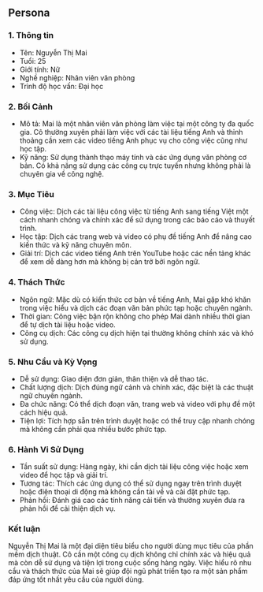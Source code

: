## Persona

### 1. Thông tin
* Tên: Nguyễn Thị Mai
* Tuổi: 25
* Giới tính: Nữ
* Nghề nghiệp: Nhân viên văn phòng
* Trình độ học vấn: Đại học
### 2. Bối Cảnh 
* Mô tả: Mai là một nhân viên văn phòng làm việc tại một công ty đa quốc gia. Cô thường xuyên phải làm việc với các tài liệu tiếng Anh và thỉnh thoảng cần xem các video tiếng Anh phục vụ cho công việc cũng như học tập.
* Kỹ năng: Sử dụng thành thạo máy tính và các ứng dụng văn phòng cơ bản. Có khả năng sử dụng các công cụ trực tuyến nhưng không phải là chuyên gia về công nghệ.
### 3. Mục Tiêu
* Công việc: Dịch các tài liệu công việc từ tiếng Anh sang tiếng Việt một cách nhanh chóng và chính xác để sử dụng trong các báo cáo và thuyết trình.
* Học tập: Dịch các trang web và video có phụ đề tiếng Anh để nâng cao kiến thức và kỹ năng chuyên môn.
* Giải trí: Dịch các video tiếng Anh trên YouTube hoặc các nền tảng khác để xem dễ dàng hơn mà không bị cản trở bởi ngôn ngữ.
### 4. Thách Thức
* Ngôn ngữ: Mặc dù có kiến thức cơ bản về tiếng Anh, Mai gặp khó khăn trong việc hiểu và dịch các đoạn văn bản phức tạp hoặc chuyên ngành.
* Thời gian: Công việc bận rộn không cho phép Mai dành nhiều thời gian để tự dịch tài liệu hoặc video.
* Công cụ dịch: Các công cụ dịch hiện tại thường không chính xác và khó sử dụng.
### 5. Nhu Cầu và Kỳ Vọng
* Dễ sử dụng: Giao diện đơn giản, thân thiện và dễ thao tác.
* Chất lượng dịch: Dịch đúng ngữ cảnh và chính xác, đặc biệt là các thuật ngữ chuyên ngành.
* Đa chức năng: Có thể dịch đoạn văn, trang web và video với phụ đề một cách hiệu quả.
* Tiện lợi: Tích hợp sẵn trên trình duyệt hoặc có thể truy cập nhanh chóng mà không cần phải qua nhiều bước phức tạp.
### 6. Hành Vi Sử Dụng
* Tần suất sử dụng: Hàng ngày, khi cần dịch tài liệu công việc hoặc xem video để học tập và giải trí.
* Tương tác: Thích các ứng dụng có thể sử dụng ngay trên trình duyệt hoặc điện thoại di động mà không cần tải về và cài đặt phức tạp.
* Phản hồi: Đánh giá cao các tính năng cải tiến và thường xuyên đưa ra phản hồi để cải thiện dịch vụ.

### Kết luận

Nguyễn Thị Mai là một đại diện tiêu biểu cho người dùng mục tiêu của phần mềm dịch thuật. Cô cần một công cụ dịch không chỉ chính xác và hiệu quả mà còn dễ sử dụng và tiện lợi trong cuộc sống hàng ngày. Việc hiểu rõ nhu cầu và thách thức của Mai sẽ giúp đội ngũ phát triển tạo ra một sản phẩm đáp ứng tốt nhất yêu cầu của người dùng.